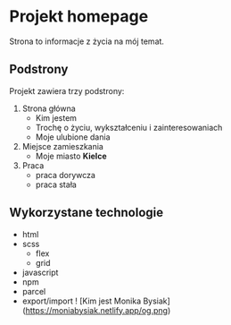 # Projekt homepage
Strona to informacje z życia na mój temat.
## Podstrony
Projekt zawiera trzy podstrony:
1. Strona główna
   - Kim jestem
   - Trochę o życiu, wykształceniu i zainteresowaniach
   - Moje ulubione dania
2. Miejsce zamieszkania
   - Moje miasto **Kielce**
4. Praca
   - praca dorywcza
   - praca stała
## Wykorzystane technologie
- html
- scss
     - flex
     - grid
- javascript
- npm
- parcel
- export/import
! [Kim jest Monika Bysiak] (https://moniabysiak.netlify.app/og.png)

